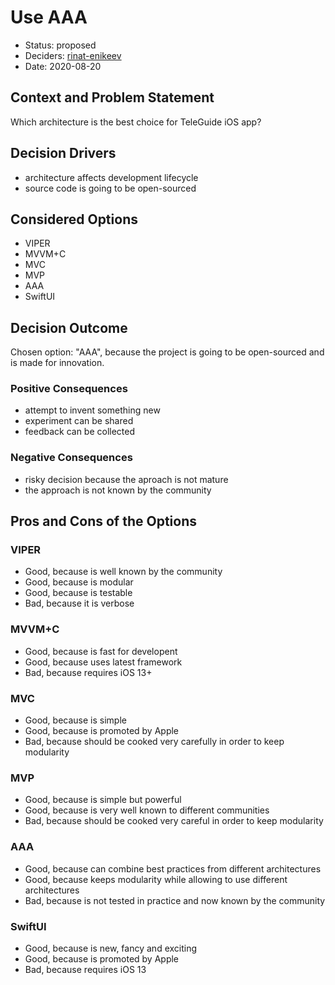 # Use AAA

* Status: proposed
* Deciders: [rinat-enikeev](https://github.com/rinat-enikeev)
* Date: 2020-08-20

## Context and Problem Statement

Which architecture is the best choice for TeleGuide iOS app? 

## Decision Drivers

* architecture affects development lifecycle
* source code is going to be open-sourced

## Considered Options

* VIPER
* MVVM+C
* MVC
* MVP
* AAA
* SwiftUI

## Decision Outcome

Chosen option: "AAA", because the project is going to be open-sourced and is made for innovation. 

### Positive Consequences 

* attempt to invent something new
* experiment can be shared
* feedback can be collected

### Negative Consequences 

* risky decision because the aproach is not mature
* the approach is not known by the community

## Pros and Cons of the Options

### VIPER

* Good, because is well known by the community
* Good, because is modular
* Good, because is testable
* Bad, because it is verbose

### MVVM+C

* Good, because is fast for developent
* Good, because uses latest framework
* Bad, because requires iOS 13+

### MVC

* Good, because is simple
* Good, because is promoted by Apple
* Bad, because should be cooked very carefully in order to keep modularity

### MVP

* Good, because is simple but powerful
* Good, because is very well known to different communities
* Bad, because should be cooked very careful in order to keep modularity

### AAA

* Good, because can combine best practices from different architectures
* Good, because keeps modularity while allowing to use different architectures
* Bad, because is not tested in practice and now known by the community

### SwiftUI

* Good, because is new, fancy and exciting
* Good, because is promoted by Apple
* Bad, because requires iOS 13
